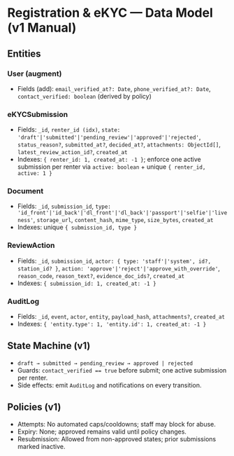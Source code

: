 # Registration & eKYC — Data Model (v1 Manual)

## Entities

### User (augment)
- Fields (add): `email_verified_at?: Date`, `phone_verified_at?: Date`, `contact_verified: boolean` (derived by policy)

### eKYCSubmission
- Fields: `_id`, `renter_id (idx)`, `state: 'draft'|'submitted'|'pending_review'|'approved'|'rejected'`, `status_reason?`, `submitted_at?`, `decided_at?`, `attachments: ObjectId[]`, `latest_review_action_id?`, `created_at`
- Indexes: `{ renter_id: 1, created_at: -1 }`; enforce one active submission per renter via `active: boolean` + unique `{ renter_id, active: 1 }`

### Document
- Fields: `_id`, `submission_id`, `type: 'id_front'|'id_back'|'dl_front'|'dl_back'|'passport'|'selfie'|'liveness'`, `storage_url`, `content_hash`, `mime_type`, `size_bytes`, `created_at`
- Indexes: unique `{ submission_id, type }`

### ReviewAction
- Fields: `_id`, `submission_id`, `actor: { type: 'staff'|'system', id?, station_id? }`, `action: 'approve'|'reject'|'approve_with_override'`, `reason_code`, `reason_text?`, `evidence_doc_ids?`, `created_at`
- Indexes: `{ submission_id: 1, created_at: -1 }`

### AuditLog
- Fields: `_id`, `event`, `actor`, `entity`, `payload_hash`, `attachments?`, `created_at`
- Indexes: `{ 'entity.type': 1, 'entity.id': 1, created_at: -1 }`

## State Machine (v1)
- `draft → submitted → pending_review → approved | rejected`
- Guards: `contact_verified == true` before submit; one active submission per renter.
- Side effects: emit `AuditLog` and notifications on every transition.

## Policies (v1)
- Attempts: No automated caps/cooldowns; staff may block for abuse.
- Expiry: None; approved remains valid until policy changes.
- Resubmission: Allowed from non-approved states; prior submissions marked inactive.

